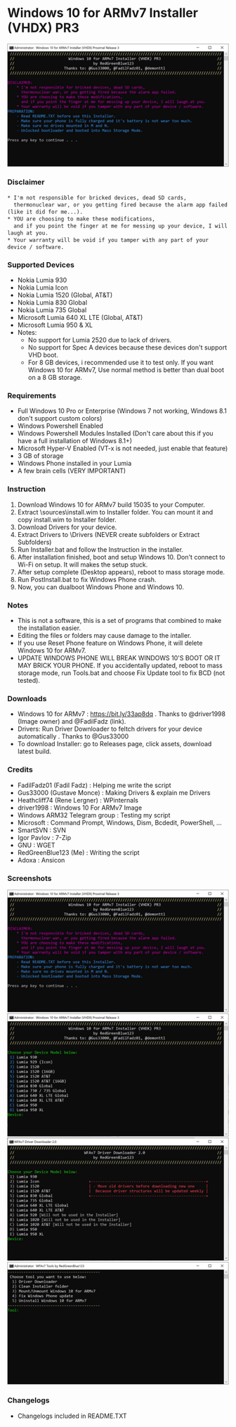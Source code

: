 # Windows 10 for ARMv7 Installer (VHDX) PR3
![alt text](https://github.com/RedGreenBlue09/Assets/raw/master/WFAv7-1.JPG "WFAv7")
### Disclaimer
    * I'm not responsible for bricked devices, dead SD cards,
      thermonuclear war, or you getting fired because the alarm app failed (like it did for me...).
    * YOU are choosing to make these modifications,
      and if you point the finger at me for messing up your device, I will laugh at you.
    * Your warranty will be void if you tamper with any part of your device / software.
### Supported Devices
  - Nokia Lumia 930
  - Nokia Lumia Icon
  - Nokia Lumia 1520 (Global, AT&T)
  - Nokia Lumia 830 Global
  - Nokia Lumia 735 Global
  - Microsoft Lumia 640 XL LTE (Global, AT&T)
  - Microsoft Lumia 950 & XL
  - Notes:
    * No support for Lumia 2520 due to lack of drivers.
    * No support for Spec A devices because these devices don't support VHD boot.
    * For 8 GB devices, i recommended use it to test only. If you want Windows 10 for ARMv7,
      Use normal method is better than dual boot on a 8 GB storage.
### Requirements
  - Full Windows 10 Pro or Enterprise (Windows 7 not working, Windows 8.1 don't support custom colors)
  - Windows Powershell Enabled
  - Windows Powershell Modules Installed
    (Don't care about this if you have a full installation of Windows 8.1+)
  - Microsoft Hyper-V Enabled (VT-x is not needed, just enable that feature)
  - 3 GB of storage
  - Windows Phone installed in your Lumia
  - A few brain cells (VERY IMPORTANT)
### Instruction
  1. Download Windows 10 for ARMv7 build 15035 to your Computer.
  2. Extract <ISOFILE>\sources\install.wim  to  Installer folder.
     You can mount it and copy install.wim to Installer folder.
  3. Download Drivers for your device.
  4. Extract Drivers to <InstallerFolder>\Drivers (NEVER create subfolders or Extract Subfolders)
  5. Run Installer.bat and follow the Instruction in the installer.
  6. After installation finished, boot and setup Windows 10.
     Don't connect to Wi-Fi on setup. It will makes the setup stuck.
  7. After setup complete (Desktop appears), reboot to mass storage mode.
  8. Run PostInstall.bat to fix Windows Phone crash.
  9. Now, you can dualboot Windows Phone and Windows 10.
### Notes
  * This is not a software, this is a set of programs that combined to make the installation easier.
  * Editing the files or folders may cause damage to the intaller.
  * If you use Reset Phone feature on Windows Phone, it will delete Windows 10 for ARMv7.
  * UPDATE WINDOWS PHONE WILL BREAK WINDOWS 10'S BOOT OR IT MAY BRICK YOUR PHONE.
    If you accidentally updated, reboot to mass storage mode,
    run Tools.bat and choose Fix Update tool to fix BCD (not tested).
### Downloads
  - Windows 10 for ARMv7  : https://bit.ly/33ap8dq
    . Thanks to @driver1998 (Image owner) and @FadilFadz (link).
  - Drivers: Run Driver Downloader to feltch drivers for your device automatically
    . Thanks to @Gus33000
  - To download Installer: go to Releases page, click assets, download latest build.
### Credits
  - FadilFadz01 (Fadil Fadz)     : Helping me write the script
  - Gus33000 (Gustave Monce)     : Making Drivers & explain me Drivers
  - Heathcliff74 (Rene Lergner)  : WPinternals
  - driver1998                   : Windows 10 For ARMv7 Image
  - Windows ARM32 Telegram group : Testing my script
  - Microsoft                    : Command Prompt, Windows, Dism, Bcdedit, PowerShell, ...
  - SmartSVN                     : SVN
  - Igor Pavlov                  : 7-Zip
  - GNU                          : WGET
  - RedGreenBlue123 (Me)         : Writing the script
  - Adoxa                        : Ansicon
### Screenshots
![alt text](https://github.com/RedGreenBlue09/Assets/raw/master/WFAv7-1.JPG "WFAv7-S1")
![alt text](https://github.com/RedGreenBlue09/Assets/raw/master/WFAv7-2.JPG "WFAv7-S2")
![alt text](https://github.com/RedGreenBlue09/Assets/raw/master/WFAv7-3.JPG "WFAv7-DD")
![alt text](https://github.com/RedGreenBlue09/Assets/raw/master/WFAv7-4.JPG "WFAv7-TL")
### Changelogs
  - Changelogs included in README.TXT
